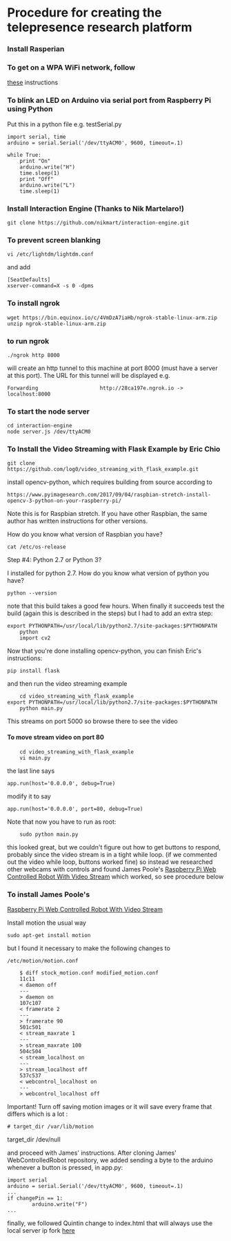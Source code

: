 # Procedure for creating the telepresence research platform 


### Install Rasperian 

### To get on a WPA WiFi network, follow
[these](https://jackbdu.wordpress.com/2017/04/01/interactive-media-arts-capstone-technical-documentation/)
instructions


### To blink an LED on Arduino via serial port from Raspberry Pi using Python

Put this in a python file e.g. testSerial.py

    import serial, time
    arduino = serial.Serial('/dev/ttyACM0', 9600, timeout=.1)

    while True:
        print "On"
        arduino.write("H")
        time.sleep(1) 
        print "Off"
        arduino.write("L")
        time.sleep(1) 


### Install Interaction Engine (Thanks to Nik Martelaro!)

    git clone https://github.com/nikmart/interaction-engine.git


### To prevent screen blanking 

    vi /etc/lightdm/lightdm.conf 

and add

    [SeatDefaults]
    xserver-command=X -s 0 -dpms


### To install ngrok 

    wget https://bin.equinox.io/c/4VmDzA7iaHb/ngrok-stable-linux-arm.zip
    unzip ngrok-stable-linux-arm.zip

### to run ngrok

    ./ngrok http 8000

will create an http tunnel to this machine at port 8000 (must have a server
at this port). The URL for this tunnel will be displayed e.g.

    Forwarding                    http://28ca197e.ngrok.io -> localhost:8000

### To start the node server 

    cd interaction-engine
    node server.js /dev/ttyACM0 

### To Install the Video Streaming with Flask Example by Eric Chio

    git clone https://github.com/log0/video_streaming_with_flask_example.git

install opencv-python, which requires building from source according to

    https://www.pyimagesearch.com/2017/09/04/raspbian-stretch-install-opencv-3-python-on-your-raspberry-pi/

Note this is for Raspbian stretch. If you have other Raspbian, the same author
has written instructions for other versions.

How do you know what version of Raspbian you have?

    cat /etc/os-release

Step #4: Python 2.7 or Python 3?

I installed for python 2.7. How do you know what version of python you have?

    python --version

note that this build takes a good few hours. When finally it succeeds test the
build (again this is described in the steps) but I had to add an extra step:

    export PYTHONPATH=/usr/local/lib/python2.7/site-packages:$PYTHONPATH
		python
		import cv2

Now that you're done installing opencv-python, you can finish Eric's
instructions:

    pip install flask

and then run the video streaming example

		cd video_streaming_with_flask_example
    export PYTHONPATH=/usr/local/lib/python2.7/site-packages:$PYTHONPATH
		python main.py

This streams on port 5000 so browse there to see the video

#### To move stream video on port 80

		cd video_streaming_with_flask_example
		vi main.py

the last line says

    app.run(host='0.0.0.0', debug=True)

modify it to say

    app.run(host='0.0.0.0', port=80, debug=True)

Note that now you have to run as root:

		sudo python main.py

this looked great, but we couldn't figure out how to get 
buttons to respond, probably since the video stream is in a tight
while loop. (if we commented out the video while loop, buttons worked fine)
so instead we researched other webcams with controls and found James Poole's
[Raspberry Pi Web Controlled Robot With Video
Stream](http://jamespoole.me/2016/04/29/web-controlled-robot-with-video-stream/)
which worked, so see procedure below

### To install James Poole's
[Raspberry Pi Web Controlled Robot With Video
Stream](http://jamespoole.me/2016/04/29/web-controlled-robot-with-video-stream/)

Install motion the usual way

    sudo apt-get install motion

but I found it necessary to make the following changes to 

    /etc/motion/motion.conf

		$ diff stock_motion.conf modified_motion.conf 
		11c11
		< daemon off
		---
		> daemon on
		107c107
		< framerate 2
		---
		> framerate 90
		501c501
		< stream_maxrate 1
		---
		> stream_maxrate 100
		504c504
		< stream_localhost on
		---
		> stream_localhost off
		537c537
		< webcontrol_localhost on
		---
		> webcontrol_localhost off

Important! Turn off saving motion images or it will save every frame that
differs which is a lot :

	# target_dir /var/lib/motion
  target_dir /dev/null


and proceed with James' instructions. After cloning James' WebControlledRobot
repository,
we added sending a byte to the arduino whenever a button is pressed, in
app.py:

    import serial
    arduino = serial.Serial('/dev/ttyACM0', 9600, timeout=.1)
    ...
    if changePin == 1:
			arduino.write("F")
    ...

finally, we followed Quintin change to index.html that will always use the local server ip fork [here](https://github.com/qbalsdon/WebControlledRobot/blob/feature/index_use_local_ip/templates/index.html)

